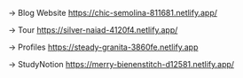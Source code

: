 -> Blog Website
https://chic-semolina-811681.netlify.app/

-> Tour 
https://silver-naiad-4120f4.netlify.app/

-> Profiles
https://steady-granita-3860fe.netlify.app

-> StudyNotion
https://merry-bienenstitch-d12581.netlify.app/


